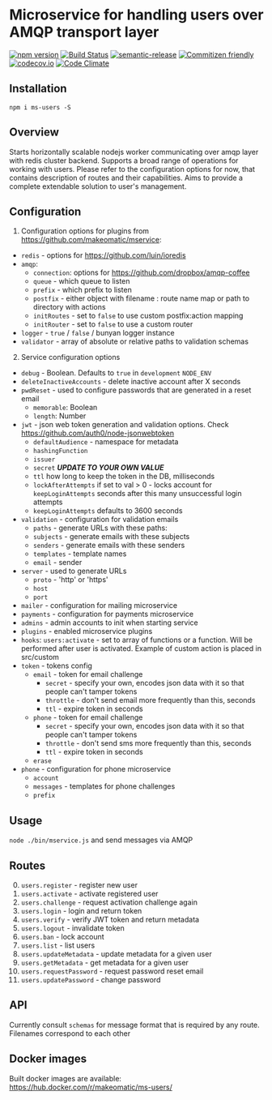 # Microservice for handling users over AMQP transport layer

[![npm version](https://badge.fury.io/js/ms-users.svg)](https://badge.fury.io/js/ms-users)
[![Build Status](https://semaphoreci.com/api/v1/projects/27a0c3e3-ba64-49e1-a1be-7655eae716b9/632945/shields_badge.svg)](https://semaphoreci.com/makeomatic/ms-users)
[![semantic-release](https://img.shields.io/badge/%20%20%F0%9F%93%A6%F0%9F%9A%80-semantic--release-e10079.svg?style=flat-square)](https://github.com/semantic-release/semantic-release)
[![Commitizen friendly](https://img.shields.io/badge/commitizen-friendly-brightgreen.svg)](http://commitizen.github.io/cz-cli/)
[![codecov.io](https://codecov.io/github/makeomatic/ms-users/coverage.svg?branch=master)](https://codecov.io/github/makeomatic/ms-users?branch=master)
[![Code Climate](https://codeclimate.com/github/makeomatic/ms-users/badges/gpa.svg)](https://codeclimate.com/github/makeomatic/ms-users)

## Installation

`npm i ms-users -S`

## Overview

Starts horizontally scalable nodejs worker communicating over amqp layer with redis cluster backend.
Supports a broad range of operations for working with users. Please refer to the configuration options for now,
that contains description of routes and their capabilities. Aims to provide a complete extendable solution to user's management.

## Configuration

1. Configuration options for plugins from https://github.com/makeomatic/mservice:
  * `redis` - options for https://github.com/luin/ioredis
  * `amqp`:
    * `connection`: options for https://github.com/dropbox/amqp-coffee
    * `queue` - which queue to listen
    * `prefix` - which prefix to listen
    * `postfix` - either object with filename : route name map or path to directory with actions
    * `initRoutes` - set to `false` to use custom postfix:action mapping
    * `initRouter` - set to `false` to use a custom router
  * `logger` - `true` / `false` / bunyan logger instance
  * `validator` - array of absolute or relative paths to validation schemas

2. Service configuration options
  * `debug` - Boolean. Defaults to `true` in `development` `NODE_ENV`
  * `deleteInactiveAccounts` - delete inactive account after X seconds
  * `pwdReset` - used to configure passwords that are generated in a reset email
    * `memorable`: Boolean
    * `length`: Number
  * `jwt` - json web token generation and validation options. Check https://github.com/auth0/node-jsonwebtoken
    * `defaultAudience` - namespace for metadata
    * `hashingFunction`
    * `issuer`
    * `secret` ***UPDATE TO YOUR OWN VALUE***
    * `ttl` how long to keep the token in the DB, milliseconds
    * `lockAfterAttempts` if set to val > 0 - locks account for `keepLoginAttempts` seconds after this many unsuccessful login attempts
    * `keepLoginAttempts` defaults to 3600 seconds
  * `validation` - configuration for validation emails
    * `paths` - generate URLs with these paths:
    * `subjects` - generate emails with these subjects
    * `senders` - generate emails with these senders
    * `templates` - template names
    * `email` - sender
  * `server` - used to generate URLs
    * `proto` - 'http' or 'https'
    * `host`
    * `port`
  * `mailer` - configuration for mailing microservice
  * `payments` - configuration for payments microservice
  * `admins` - admin accounts to init when starting service
  * `plugins` - enabled microservice plugins
  * `hooks`:
    `users:activate` - set to array of functions or a function. Will be performed after user is activated. Example of custom action is placed in src/custom
  * `token` - tokens config
    * `email` - token for email challenge
      * `secret` - specify your own, encodes json data with it so that people can't tamper tokens
      * `throttle` - don't send email more frequently than this, seconds
      * `ttl` - expire token in seconds
    * `phone` - token for email challenge
      * `secret` - specify your own, encodes json data with it so that people can't tamper tokens
      * `throttle` - don't send sms more frequently than this, seconds
      * `ttl` - expire token in seconds
    * `erase`
  * `phone` - configuration for phone microservice
    * `account`
    * `messages` - templates for phone challenges
    * `prefix`



## Usage

`node ./bin/mservice.js` and send messages via AMQP

## Routes

0. `users.register` - register new user
0. `users.activate` - activate registered user
0. `users.challenge` - request activation challenge again
0. `users.login` - login and return token
0. `users.verify` - verify JWT token and return metadata
0. `users.logout` - invalidate token
0. `users.ban` - lock account
0. `users.list` - list users
0. `users.updateMetadata` - update metadata for a given user
0. `users.getMetadata` - get metadata for a given user
0. `users.requestPassword` - request password reset email
0. `users.updatePassword` - change password

## API

Currently consult `schemas` for message format that is required by any route. Filenames correspond to each other

## Docker images

Built docker images are available: https://hub.docker.com/r/makeomatic/ms-users/

